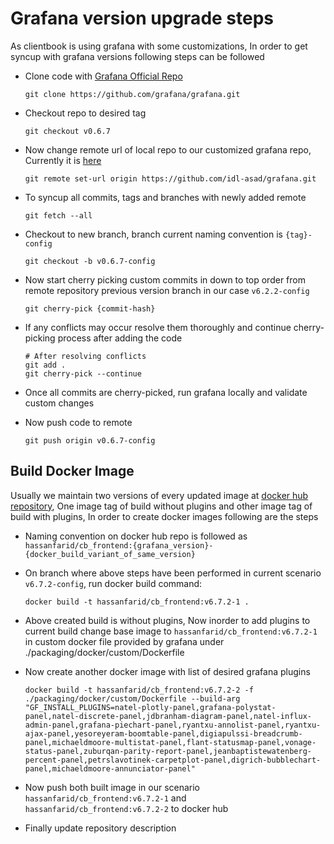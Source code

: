 # Grafana version upgrade steps

As clientbook is using grafana with some customizations, In order to get syncup with grafana versions following steps can be followed

* Clone code with [Grafana Official Repo](https://github.com/grafana/grafana) 
    ```
    git clone https://github.com/grafana/grafana.git
    ```
* Checkout repo to desired tag
    ```
    git checkout v0.6.7
    ```
* Now change remote url of local repo to our customized grafana repo, Currently it is [here](https://github.com/idl-asad/grafana)
    ```
    git remote set-url origin https://github.com/idl-asad/grafana.git
    ```
* To syncup all commits, tags and branches with newly added remote
    ```
    git fetch --all
    ```
* Checkout to new branch, branch current naming convention is `{tag}-config`
    ```
    git checkout -b v0.6.7-config
    ```
* Now start cherry picking custom commits in down to top order from remote repository previous version branch in our case `v6.2.2-config`
    ```
    git cherry-pick {commit-hash}
    ```
* If any conflicts may occur resolve them thoroughly and continue cherry-picking process after adding the code
    ```
    # After resolving conflicts
    git add .
    git cherry-pick --continue
    ```

* Once all commits are cherry-picked, run grafana locally and validate custom changes

* Now push code to remote
    ```
    git push origin v0.6.7-config
    ```

## Build Docker Image

Usually we maintain two versions of every updated image at [docker hub repository](https://hub.docker.com/r/hassanfarid/cb_frontend), One image tag of build without plugins and other image tag of build with plugins, In order to create docker images following are the steps

* Naming convention on docker hub repo is followed as `hassanfarid/cb_frontend:{grafana_version}-{docker_build_variant_of_same_version}`
* On branch where above steps have been performed in current scenario `v6.7.2-config`, run docker build command:
    ```
    docker build -t hassanfarid/cb_frontend:v6.7.2-1 .
    ```
* Above created build is without plugins, Now inorder to add plugins to current build change base image to `hassanfarid/cb_frontend:v6.7.2-1` in custom docker file provided by grafana under ./packaging/docker/custom/Dockerfile

* Now create another docker image with list of desired grafana plugins
    ```
    docker build -t hassanfarid/cb_frontend:v6.7.2-2 -f ./packaging/docker/custom/Dockerfile --build-arg "GF_INSTALL_PLUGINS=natel-plotly-panel,grafana-polystat-panel,natel-discrete-panel,jdbranham-diagram-panel,natel-influx-admin-panel,grafana-piechart-panel,ryantxu-annolist-panel,ryantxu-ajax-panel,yesoreyeram-boomtable-panel,digiapulssi-breadcrumb-panel,michaeldmoore-multistat-panel,flant-statusmap-panel,vonage-status-panel,zuburqan-parity-report-panel,jeanbaptistewatenberg-percent-panel,petrslavotinek-carpetplot-panel,digrich-bubblechart-panel,michaeldmoore-annunciator-panel"
    ```
* Now push both built image in our scenario `hassanfarid/cb_frontend:v6.7.2-1` and `hassanfarid/cb_frontend:v6.7.2-2` to docker hub

* Finally update repository description
